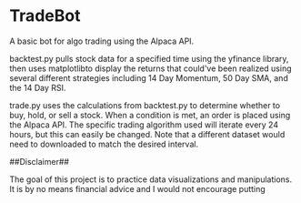 # TradeBot

<p>A basic bot for algo trading using the Alpaca API.<p>

<p>backtest.py pulls stock data for a specified time using the yfinance library, then uses matplotlibto display the returns that could've been realized using several different strategies including 14 Day Momentum, 50 Day SMA, and the 14 Day RSI.<p>

<p>trade.py uses the calculations from backtest.py to determine whether to buy, hold, or sell a stock. When a condition is met, an order is placed using the Alpaca API. The specific trading algorithm used will iterate every 24 hours, but this can easily be changed. Note that a different dataset would need to downloaded to match the desired interval.<p>

##Disclaimer##
<p>The goal of this project is to practice data visualizations and manipulations. It is by no means financial advice and I would not encourage putting  
